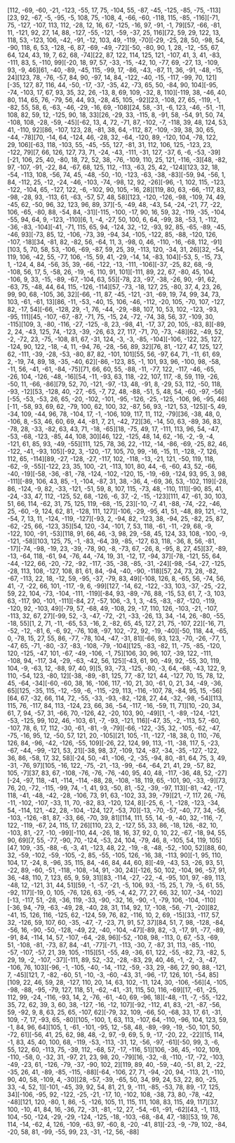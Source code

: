[112, -69, -60, -21, -123, -55, 17, 75, -104, 55, -87, -45, -125, -85, -75, -113][23, 92, -67, -5, -95, -5, 108, 75, -108, 4, -66, -60, -118, 115, -85, -116][-71, 75, -127, -107, 113, 112, -28, 12, 16, 67, -125, -16, 97, -91, -1, 79][57, -66, -81, 11, -121, 92, 27, 14, 88, -127, -55, -121, -59, -37, 25, 116][72, 59, 29, 122, 13, 118, 53, -123, 106, -42, -91, -12, 103, 49, -119, -70][-29, -25, 28, 50, -98, 54, -90, 118, 6, 53, -128, -6, 87, -69, -49, -72][-50, -80, 90, 1, 28, -12, -55, 67, 64, 124, 43, 19, 7, 62, 68, -74][22, 87, 122, 114, 125, 121, -107, 41, 3, 41, -83, -111, 83, 5, -110, 99][-20, 18, 97, 57, -33, -15, -42, 10, -77, 69, -27, 13, -109, 93, -9, 46][61, -40, -89, -45, 115, -99, 17, -86, -43, -87, 11, 36, -91, -48, -15, 24][123, 78, -76, -57, 84, 90, -97, 14, 84, -122, -40, -15, -117, -99, 70, 121][-35, 127, 87, 116, 44, -50, -17, -37, -35, 42, -73, 65, 50, -84, 90, 104][-95, -74, -103, 17, 67, 93, 35, 32, 26, -13, 8, 69, 109, -32, 8, 110][-119, 38, -46, 40, 80, 114, 65, 76, -79, 56, 44, 93, -28, 45, 105, -92][23, -108, 27, 65, -119, -1, -82, 55, 58, 6, -63, -46, -29, -16, 69, -108][24, 58, -31, -6, 123, -46, -51, -11, 108, 82, 59, 12, -125, 90, 18, 33][26, -29, 33, -115, 8, -91, 58, -54, 91, 50, 74, -108, 108, -28, -59, -45][-62, 13, 4, 72, -71, 87, -102, -7, -118, 39, 48, 124, 53, 41, -110, 92][86, -107, 123, 28, -81, 38, 64, -112, 87, -109, -39, 38, 30, 65, -44, -78][70, -14, 64, -124, 46, -28, 32, -64, -120, 89, -120, 104, -78, 122, 29, 106][-63, 118, -103, 55, -45, -55, 127, -81, 31, 112, 106, 125, -123, 23, -122, 79][7, 66, 126, 127, 73, 71, -24, -43, -111, -31, 127, -37, 6, -6, -53, -39][-21, 106, 25, 40, -80, 18, 72, 52, 38, -76, -109, 110, 25, 121, -116, -3][48, -82, 97, -107, -91, -22, 84, -67, 68, 125, 112, -113, -63, 25, 42, -124][123, 32, 18, -54, -113, 108, -56, 74, 45, -48, -50, -10, -123, -63, -38, -83][-59, 94, -56, 1, 84, -112, 25, -12, -24, -46, -103, -74, -98, 12, 92, -26][-96, -1, 102, 115, -123, -122, -104, 65, -127, 122, -6, -102, 90, 105, -16, 28][119, 80, 63, -66, -117, 83, -98, -28, 93, -113, 61, -63, -57, 57, 48, 58][123, -120, -126, -98, -109, 74, 49, -45, 62, -50, 96, 32, 123, 96, 89, 37][-5, -49, 48, -43, 54, -24, -21, 77, -22, 106, -65, -80, 88, -54, 84, -31][-115, -100, -17, 90, 16, 59, 32, -119, -35, -104, -55, 94, 64, 9, -123, -110][6, 1, -4, -27, 50, 100, 6, 64, -99, 38, -53, 1, -112, -36, -83, -104][-41, -71, 115, 65, 94, -124, 32, -12, -93, 92, 85, -65, -89, -45, -46, 93][-73, 85, 12, -106, -73, 39, -94, 34, -105, -122, 85, -88, -120, 126, -107, -18][34, -81, 82, -82, 56, -64, 11, 3, -98, 0, 46, -110, -16, -68, 112, -91][103, 5, 70, 58, 53, -106, -69, -87, 59, 25, 39, -113, 120, -34, 31, 26][32, -54, 119, 106, -42, 55, -77, 106, -15, 59, 41, -29, -14, 14, -83, 104][-53, 5, -15, 73, 1, -124, 4, 84, -56, 35, 39, -66, -122, -13, -111, -106][-37, -25, 82, 68, -9, -108, 56, 17, 5, -58, 26, -19, -6, 110, 91, 101][-111, 89, 22, 67, -80, 45, 104, -106, 9, 33, -15, -89, -67, -104, 63, 55][-78, 23, -97, -38, -26, 90, -91, 62, -63, 75, -48, 44, 64, 115, -126, -114][57, -73, -18, 127, 25, -80, 37, 4, 23, 26, 99, 90, 68, -105, 36, 32][-66, -11, 87, -45, -121, -31, -69, 19, 74, 99, 34, 73, 103, -61, -61, 13][86, -11, -53, -40, 15, 106, -46, -112, -20, 105, -70, 107, -127, 82, -17, 54][-66, -128, 29, -1, 76, -44, -29, -88, 107, 10, 53, 102, -123, -93, -95, 111][45, -107, -67, -87, -71, 75, -15, 24, -72, -74, 38, 56, 37, -109, 30, -115][109, 3, -80, -116, -27, -125, -8, 23, -98, 41, -17, 37, 20, 105, -83, 8][-89, 2, 24, -43, 125, 74, -123, -39, -26, 63, 27, 117, -71, 70, -73, -48][62, -49, 52, -2, -72, 23, -75, -108, 81, 67, -31, 124, -3, -3, -85, -104][-106, -122, 35, 127, -124, 90, 122, -18, -4, 11, -94, 76, -28, -56, 89, 32][76, 81, -127, 47, 125, 127, 62, -111, -39, -28, -53, -80, 87, 82, -101, 101][55, 56, -97, 64, 71, -11, 61, 69, 2, -19, 74, 89, 18, -35, -40, 62][-86, -123, 85, -1, 101, 93, 96, -100, 98, -58, -11, 56, -41, -61, -84, -75][71, 66, 60, 55, -88, -11, -77, 122, -117, -46, -65, -26, 104, -126, -48, -16][54, -11, -93, 63, 118, -22, 107, 117, -8, 59, 119, -26, -50, 11, -66, -86][79, 52, 70, -121, -97, -13, 48, -91, 8, -29, 53, 112, -50, 118, -93, -12][53, -128, 40, -27, -65, -7, 72, 48, -88, -51, 5, 48, 54, -60, -97, -56][-55, -53, -53, 26, 65, -20, -102, -101, -95, -126, -25, -125, -106, 96, -95, 46][-11, -58, 93, 69, 62, -79, 100, 62, 100, 32, -87, 56, 93, -121, 53, -125][-5, 49, -34, 109, -44, 96, 78, -104, 17, -1, -106, 109, 117, 11, 112, -79][36, -38, 48, 0, -106, 8, -53, 46, 60, 69, 44, -81, 7, 21, -42, 72][36, -14, 50, 63, -89, 36, 83, -78, 28, -33, -82, 63, 43, 71, -18, -65][18, -75, 49, 17, -111, 113, 96, 54, -47, -53, -68, -123, -85, 44, 108, 30][46, 122, -125, 48, 14, 62, -16, -2, -9, -4, -121, 61, 85, 93, -49, -55][111, 125, 78, 36, 22, -112, -14, -86, -69, -25, 82, 46, -122, -41, -93, 105][-92, 3, -120, -17, 105, 70, 99, -16, -15, 11, -128, -7, 126, 112, 65, -114][89, -27, -128, -27, -117, 102, -118, -13, -21, 121, -50, 119, 118, -62, -9, -55][-122, 23, 35, 100, -21, -113, 101, 80, 44, -6, -60, 43, 52, -66, -40, -19][-58, -36, -81, -78, -124, -102, -120, 15, -19, -69, -124, 93, 95, 3, 98, -111][-89, 106, 43, 85, -1, -104, -87, 31, 38, -36, 4, -69, 36, 53, -102, 119][-28, 86, -124, -9, 82, -33, -121, -51, 59, 8, 107, 115, -73, 48, -110, 111][-90, 85, 41, -24, -33, 47, 112, -125, 52, 68, -126, -6, 37, -2, -15, -123][111, 47, -61, 30, 103, 51, 66, 114, -62, 31, 75, 125, 119, -68, -15, 23][-10, -7, 41, -88, -74, -22, -46, 25, -60, -9, 124, 62, 81, -128, 111, 127][-106, -29, -95, 41, 51, -48, 89, 121, -12, -54, 7, 13, 11, -124, -119, -127][-93, 2, -94, 82, -123, 38, -94, 25, -82, 25, 87, -62, -25, 66, -123, 35][54, 120, -34, -101, 7, 53, 118, -61, -11, -29, 68, -9, -122, 100, -91, -53][118, 91, 66, 46, -3, 98, 29, -58, 45, 124, 33, 108, -100, -9, -121, -58][103, 125, 75, -1, -83, -64, 39, -85, -127, 63, 118, -36, 8, 56, -81, -17][-74, -98, -19, 23, -39, -78, 90, -8, -73, 67, -26, 8, -95, 8, 27, 45][37, -89, -13, -64, 118, -61, 94, -76, 44, -74, 19, 31, -12, 17, -94, 37][-78, -121, 55, 64, -44, -122, 66, -20, -72, -92, -117, -35, -38, -85, -31, -24][-98, -54, -27, -125, -28, 113, 108, -127, 108, 81, 61, 84, -94, -40, -90, -118][57, 24, 73, 28, -82, -67, -113, 22, 18, -12, 59, -95, -37, -79, 83, 49][-108, 126, 8, -65, 56, -74, 56, 41, -7, -22, 66, 101, -117, -9, 6, -99][127, -14, 62, -122, -33, 103, -37, -25, -22, 59, 22, 104, -73, -104, -111, -119][-84, 93, -89, -76, 88, -15, 53, 61, 7, -3, 103, 63, -117, 90, -101, -111][-84, 27, -57, 106, -3, 1, 3, -45, -83, -87, -120, -119, -120, 92, -103, 49][-79, 57, -68, 49, -108, 29, -17, 110, 126, -103, -21, -107, -113, 32, 67, 27][-99, 52, -3, -47, -72, -21, -33, -26, 13, 34, -14, 26, -80, -55, -18, 55][1, 2, 71, -11, -65, 53, -16, 2, -82, 65, 45, 127, 21, 75, -107, 22][-16, 71, -52, -12, -81, 6, -6, 92, -76, 108, -97, 102, -72, 92, -19, -40][-50, 118, 44, -65, 0, -78, 15, 27, 55, 86, -77, -78, 104, -47, -31, 81][-66, 93, 123, -70, -26, -77, 1, -47, 65, -71, -80, -37, -83, -108, -79, -104][125, -83, -82, 11, -75, -85, -120, 120, -125, -47, 101, -67, -49, -106, -1, 75][106, 30, 96, 107, -39, 122, -111, -108, 94, -117, 34, -29, -63, -42, 56, 125][-43, 61, 90, -49, 92, -55, 30, 119, 104, -9, -63, 12, -88, 97, 40, 9][5, 93, -73, -125, -80, -3, 64, -68, -43, 122, 9, 110, -54, 123, -80, 12][-38, -89, -81, 125, 77, -87, 121, 44, -127, 70, 15, 78, 12, 45, -64, -34][-60, -60, 38, 16, -106, 117, -10, 21, 30, -61, 0, 21, 34, -49, -36, 65][125, -35, 115, -12, -59, -6, -115, -29, 113, -116, -107, 78, -84, 95, 15, -56][64, 67, -32, 66, 114, 72, -55, -33, -93, -82, -128, 27, 44, -32, -98, -54][113, 115, 76, -117, 84, 113, -124, 23, 66, 36, -54, -117, -16, -59, 11, 71][10, -20, 34, 61, 7, 94, -57, 31, -66, 70, -126, 42, -20, 103, 90, -49][1, -1, -89, -124, -121, -53, -125, 99, 102, 46, -103, 61, -7, -93, -121, 116][-47, 35, -2, -113, 57, -60, -107, 78, 6, 17, 112, -30, -61, -81, -9, -79][-66, -122, -35, 32, -105, -62, -47, -75, -16, 95, 12, -50, 57, 121, 20, -105][21, 105, -11, -127, -18, 38, 0, 110, -76, 126, 84, -96, -42, -126, -55, 109][-26, 22, 124, 99, 113, -11, -38, 117, 5, -23, -67, -44, -99, -121, 53, 21][-38, 98, 37, -109, 124, -87, -34, -35, -127, -122, 36, 86, -58, 17, 32, 58][-24, 50, -41, -106, -2, -35, -94, 80, -81, 64, 75, 3, 49, -31, -76, 97][105, -16, 122, -75, -21, -13, -99, -64, -64, 21, 41, 29, -57, 82, 105, -7][37, 83, 67, -108, -76, -76, -76, -40, 95, 40, 48, -117, -36, 48, 52, -27][-24, -97, 118, -41, -114, -114, -88, 28, -108, -18, 119, 65, -101, 90, -33, -9][73, 76, 20, -72, -115, -99, 74, -1, 41, 93, -50, 81, -52, -39, -97, 113][-81, -42, -17, 118, -41, -48, -42, -28, -106, 73, 91, 63, -102, 33, 39, -79][21, -7, 117, 26, -76, -11, -102, -107, -33, 11, 70, -82, 83, -120, 124, 8][-25, 6, -1, -128, -123, -34, 54, -114, 121, -42, 28, -104, -124, 127, -53, 70][-13, -70, -57, -40, 77, 34, -56, -103, -126, -81, 87, -33, 66, -70, 39, 81][114, 111, 55, 14, -9, -40, 32, -116, -7, 122, -119, -67, 24, 115, 17, 26][110, 23, 2, -127, 55, 33, 86, -18, 126, -82, 10, -103, 81, -27, -10, -99][-110, 44, -26, 18, 16, 37, 92, 0, 10, 22, -67, -18, 94, 55, 90, 69][7, 55, -77, -90, 70, -124, -53, 24, 104, -79, 46, 8, -105, 54, 119, 105][47, 109, -35, -88, -6, -3, 41, -123, 48, 22, -19, -8, -48, -52, -100, 52][88, 60, 32, -59, -102, -59, -105, -2, 85, -55, -105, 126, -16, 38, -113, 90][-1, 95, 110, 104, 17, -24, 8, -96, 35, 115, 84, -46, 84, 44, 60, 8][-49, -43, 53, -26, 93, 51, -22, 89, -60, -51, -118, -108, -14, 91, -30, 24][-126, 50, 102, -104, 96, -57, 91, 36, -48, 110, 7, 123, 65, 9, 59, 31][83, -114, -27, -22, -4, -95, 101, 97, -89, 113, -48, 12, -121, 31, 44, 51][59, -1, -57, -21, -5, 106, 93, -15, 25, 1, 79, -5, 61, 55, -92, 117][-19, 0, 105, -76, 126, 63, -95, -4, 42, 77, 27, 66, 32, 107, -34, -102][-13, -117, 51, -28, -36, 119, -33, -90, -32, 16, -90, -1, -79, 106, -104, -110][-36, 94, -79, -63, -49, 28, -40, 28, 31, 114, 92, 17, -108, -56, -71, -20][82, -41, 15, 126, 116, -125, 62, -124, 59, 76, 82, -116, 10, 2, 69, -15][33, -117, 57, 32, -126, 59, 107, 60, -35, -47, -7, -23, 71, 91, 57, 37][84, 51, 7, 98, -128, -84, -56, 16, -90, -50, -128, -49, 22, -40, -104, -47][-89, 82, -3, -17, 91, -77, -89, -91, 84, -114, 14, 57, -107, -64, -28, 96][-52, -108, 98, -113, 0, 67, -53, -69, 51, -108, -81, -73, 87, 84, -41, -77][-71, -113, -30, 7, -87, 31, 113, -85, -110, -57, -107, -57, 21, 39, 105, -115][51, -55, 49, -36, 61, 122, -55, -82, 73, -82, 5, 29, 19, -2, -107, -37][-111, 89, 52, -32, -28, -83, 29, 40, 46, -1, -2, -3, -47, -106, 76, 103][-96, -1, -105, -40, -14, -112, -59, -33, 29, -86, 27, 90, 88, -121, 7, -45][121, 7, -82, -60, 51, -10, -3, -60, -43, 31, -96, -17, 126, 101, -54, 85][109, 22, 46, 59, 28, -127, 110, 20, 14, 63, 102, -11, 124, 30, -106, -56][4, -105, -98, -88, -95, -79, 127, 118, 51, -62, -41, -31, 115, 50, 116, -69][17, -61, -25, 112, 99, -24, -116, -93, 14, 2, -76, -61, -40, 69, -96, 18][-48, -11, -7, -55, -122, 35, 72, 62, 39, 3, 60, 38, -127, -16, -12, 107][-92, -112, 41, 83, -21, -87, -56, 59, -92, 9, 8, 63, 25, 65, -107, 62][-79, 32, 109, -66, 50, -68, 33, 17, 61, -31, 109, -7, 17, -93, 65, -80][105, -100, 1, 63, 113, -107, 64, -110, -96, 104, 123, 59, -1, 84, 96, 64][105, 1, -61, -101, -95, 12, -58, 48, -89, -99, -19, -50, 101, 50, -72, 61][-56, 41, 25, 62, 98, 48, -2, 97, -9, 69, 5, 9, -17, -20, 22, -22][15, 114, -1, 83, 45, 40, 100, 68, -119, -53, -113, -31, 12, -56, -97, -61][-50, 99, 3, -6, 55, 122, 60, -113, 75, -39, 112, -68, 57, -17, -116, 51][106, -36, 45, -102, 109, -110, -58, 0, -32, 31, -97, 21, 23, 98, 20, -79][16, -32, -8, -110, -17, -72, -103, -49, -23, 61, -126, -79, -37, -90, 102, 2][119, 89, 40, -59, -40, -51, 81, 2, -22, -35, 26, 41, -89, -85, -115, -88][-64, -106, 27, 71, -94, -20, 94, -113, 21, -110, 90, 40, 58, -109, 4, -30][28, -57, -39, -65, 50, 34, 99, 24, 53, 22, 80, -25, 33, -4, 52, 1][-101, -45, 39, 92, 54, 81, 21, 9, -111, -85, -53, 78, 89, -17, 125, 34][-106, -95, 92, -122, -25, -21, -17, 10, -102, 108, -38, 73, 80, -78, -42, -48][121, 120, -80, 1, 86, -5, -126, 105, 11, 115, 111, 108, 83, 115, 49, 117][37, 100, -10, 41, 84, 16, -36, 72, -31, -81, -12, 27, -54, -61, -91, -62][43, -1, 113, 104, -50, -124, -29, -29, -124, -125, -18, -103, -68, -84, 47, -18][53, 19, 76, 114, -14, -62, 4, 126, -109, -63, 97, -60, 8, -20, -41, 81][-23, -9, -79, 102, -84, -20, 58, 81, -99, -55, 99, 23, -31, -12, 56, -88]